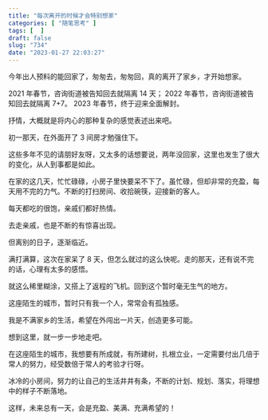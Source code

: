 ```yaml
---
title: "每次离开的时候才会特别想家"
categories: [ "随笔思考" ]
tags: [  ]
draft: false
slug: "734"
date: "2023-01-27 22:03:27"
---
```


今年出人预料的能回家了，匆匆去，匆匆回，真的离开了家乡，才开始想家。

2021 年春节，咨询街道被告知回去就隔离 14 天；
2022 年春节，咨询街道被告知回去就隔离 7+7。
2023 年春节，终于迎来全面解封。

抒情，大概就是将内心的那种复杂的感觉表述出来吧。

初一那天，在外面开了 3 间房才勉强住下。

这些多年不见的请朋好友呀，又太多的话想要说，两年没回家，这里也发生了很大的变化，从人到事都是如此。

在家的这几天，忙忙碌碌，小房子里快要呆不下了。虽忙碌，但却非常的充盈，每天用不完的力气。不断的打扫房间、收拾碗筷，迎接新的客人。

每天都吃的很饱，亲戚们都好热情。

去走亲戚，也是不断的有惊喜出现。

但离别的日子，逐渐临近。

满打满算，这次在家呆了 8 天，但怎么就过的这么快呢。走的那天，还有说不完的话，心理有太多的感悟。

就这么稀里糊涂，又搭上了返程的飞机。回到这个暂时毫无生气的地方。

这座陌生的城市，暂时只有我一个人，常常会有孤独感。

我是不满家乡的生活，希望在外闯出一片天，创造更多可能。

想到这里，就一步一步地走吧。

在这座陌生的城市，我想要有所成就，有所建树，扎根立业，一定需要付出几倍于常人的努力，经受数倍于常人的考验才行呀。

冰冷的小房间，努力的让自己的生活井井有条，不断的计划、规划、落实，将理想中的样子不断落地。

这样，未来总有一天，会是充盈、美满、充满希望的！

